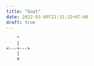 ```yaml
---
title: "Goat"
date: 2022-03-09T21:31:22+07:00
draft: true
---
```


```goat
    ^
    |
<---+--->
    |
    v
```
